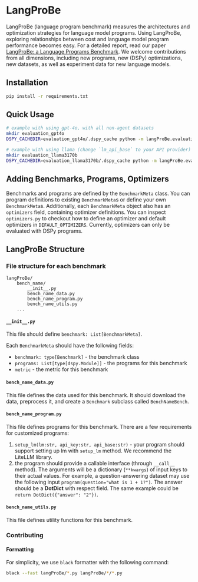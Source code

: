 # LangProBe

LangProBe (language program benchmark) measures the architectures and optimization strategies for language model programs. Using LangProBe, exploring relationships between cost and language model program performance becomes easy. For a detailed report, read our paper [LangProBe: a Language Programs Benchmark](https://arxiv.org/abs/2502.20315). We welcome contributions from all dimensions, including new programs, new (DSPy) optimizations, new datasets, as well as experiment data for new language models. 

## Installation

```bash
pip install -r requirements.txt
```

## Quick Usage
```bash
# example with using gpt-4o, with all non-agent datasets
mkdir evaluation_gpt4o
DSPY_CACHEDIR=evaluation_gpt4o/.dspy_cache python -m langProBe.evaluation --benchmark_set=nonagent --file_path=evaluation_gpt4o --lm=openai/gpt-4o
```

```bash
# example with using llama (change `lm_api_base` to your API provider)
mkdir evaluation_llama3170b
DSPY_CACHEDIR=evaluation_llama3170b/.dspy_cache python -m langProBe.evaluation --benchmark_set=nonagent --file_path=evaluation_llama3170b --lm=openai/meta-llama/Meta-Llama-3.1-70b-Instruct --lm_api_base=http://future-hgx-1:7410/v1
```

## Adding Benchmarks, Programs, Optimizers

Benchmarks and programs are defined by the `BenchmarkMeta` class. You can program definitions to existing `BenchmarkMeta`s or define your own `BenchmarkMeta`s.
Additionally, each `BenchmarkMeta` object also has an `optimizers` field, containing optimizer definitions. You can inspect `optimizers.py` to checkout how to define an optimizer and default optimizers in `DEFAULT_OPTIMIZERS`. Currently, optimizers can only be evaluated with DSPy programs.



## LangProBe Structure

### File structure for each benchmark
```
langProBe/
    bench_name/
        __init__.py
        bench_name_data.py
        bench_name_program.py
        bench_name_utils.py
    ...
```

#### `__init__.py`
This file should define `benchmark: List[BenchmarkMeta]`.

Each `BenchmarkMeta` should have the following fields:
- `benchmark: type[Benchmark]` - the benchmark class
- `programs: List[type[dspy.Module]]` - the programs for this benchmark
- `metric` - the metric for this benchmark

#### `bench_name_data.py`
This file defines the data used for this benchmark. It should download the data, preprocess it, and create a `Benchmark` subclass called `BenchNameBench`. 

#### `bench_name_program.py`
This file defines programs for this benchmark. There are a few requirements for customized programs:
1. `setup_lm(lm:str, api_key:str, api_base:str)` - your program should support setting up lm with `setup_lm` method. We recommend the LiteLLM library.
2. the program should provide a callable interface (through `__call__` method). The arguments will be a dictionary (`**kwargs`) of input keys to their actual values. For example, a question-answering dataset may use the following input `program(question="what is 1 + 1?")`. The answer should be a **DotDict** with respect field. The same example could be `return DotDict({"answer": "2"})`.

#### `bench_name_utils.py`
This file defines utility functions for this benchmark.

### Contributing
#### Formatting
For simplicity, we use `black` formatter with the following command:
```bash
black --fast langProBe/*.py langProBe/*/*.py
```
